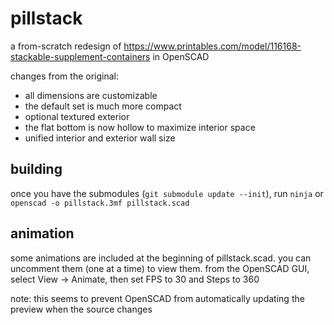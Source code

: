 # pillstack

a from-scratch redesign of https://www.printables.com/model/116168-stackable-supplement-containers in OpenSCAD

changes from the original:

- all dimensions are customizable
- the default set is much more compact
- optional textured exterior
- the flat bottom is now hollow to maximize interior space
- unified interior and exterior wall size

## building

once you have the submodules (`git submodule update --init`), run `ninja` or `openscad -o pillstack.3mf pillstack.scad`

## animation

some animations are included at the beginning of pillstack.scad. you can uncomment them (one at a time) to view them. from the OpenSCAD GUI, select View → Animate, then set FPS to 30 and Steps to 360

note: this seems to prevent OpenSCAD from automatically updating the preview when the source changes
